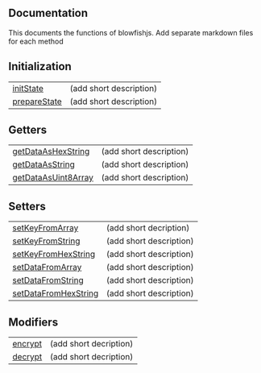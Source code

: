## Documentation
This documents the functions of blowfishjs. Add separate markdown files for each method

## Initialization
| | |
| --- | --- |
| [initState](Initialization/initState.md) | (add short description) |
| [prepareState](Initialization/prepareState.md) | (add short description) |

## Getters
| | |
| --- | --- |
| [getDataAsHexString](Getters/getDataAsHexString.md) | (add short description) |
| [getDataAsString](Getters/getDataAsString.md) | (add short description) |
| [getDataAsUint8Array](Getters/getDataAsUint8Array.md) | (add short description) |

## Setters
| | |
| --- | --- |
| [setKeyFromArray](Setters/setKeyFromArray.md) | (add short decription) |
| [setKeyFromString](Setters/setKeyFromString.md) | (add short description) |
| [setKeyFromHexString](Setters/setKeyFromHexString.md) | (add short description) |
| [setDataFromArray](Setters/setDataFromArray.md) | (add short description) |
| [setDataFromString](Setters/setDataFromString.md) | (add short description) |
| [setDataFromHexString](Setters/setDataFromHexString.md) | (add short description) |

## Modifiers
| | |
| --- | --- |
| [encrypt](Modifiers/encrypt.md) | (add short decription) |
| [decrypt](Modifiers/decrypt.md) | (add short decription) |